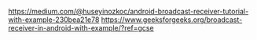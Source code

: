 https://medium.com/@huseyinozkoc/android-broadcast-receiver-tutorial-with-example-230bea21e78
https://www.geeksforgeeks.org/broadcast-receiver-in-android-with-example/?ref=gcse